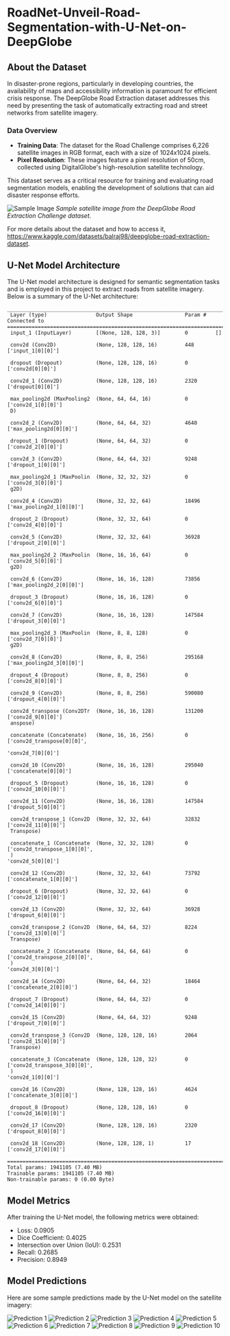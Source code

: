 # RoadNet-Unveil-Road-Segmentation-with-U-Net-on-DeepGlobe
## About the Dataset

In disaster-prone regions, particularly in developing countries, the availability of maps and accessibility information is paramount for efficient crisis response. The DeepGlobe Road Extraction dataset addresses this need by presenting the task of automatically extracting road and street networks from satellite imagery.

### Data Overview

- **Training Data**: The dataset for the Road Challenge comprises 6,226 satellite images in RGB format, each with a size of 1024x1024 pixels.
- **Pixel Resolution**: These images feature a pixel resolution of 50cm, collected using DigitalGlobe's high-resolution satellite technology.

This dataset serves as a critical resource for training and evaluating road segmentation models, enabling the development of solutions that can aid disaster response efforts.

![Sample Image](https://github.com/Soumyasharmaa/RoadNet-Unveil-Road-Segmentation-with-U-Net-on-DeepGlobe/blob/main/2704_sat.jpg?raw=true)
*Sample satellite image from the DeepGlobe Road Extraction Challenge dataset.*

For more details about the dataset and how to access it, https://www.kaggle.com/datasets/balraj98/deepglobe-road-extraction-dataset.

## U-Net Model Architecture

The U-Net model architecture is designed for semantic segmentation tasks and is employed in this project to extract roads from satellite imagery. Below is a summary of the U-Net architecture:

```plaintext
__________________________________________________________________________________________________
 Layer (type)                Output Shape                 Param #   Connected to                  
==================================================================================================
 input_1 (InputLayer)        [(None, 128, 128, 3)]        0         []                            
                                                                                                  
 conv2d (Conv2D)             (None, 128, 128, 16)         448       ['input_1[0][0]']             
                                                                                                  
 dropout (Dropout)           (None, 128, 128, 16)         0         ['conv2d[0][0]']              
                                                                                                  
 conv2d_1 (Conv2D)           (None, 128, 128, 16)         2320      ['dropout[0][0]']             
                                                                                                  
 max_pooling2d (MaxPooling2  (None, 64, 64, 16)           0         ['conv2d_1[0][0]']            
 D)                                                                                               
                                                                                                  
 conv2d_2 (Conv2D)           (None, 64, 64, 32)           4640      ['max_pooling2d[0][0]']       
                                                                                                  
 dropout_1 (Dropout)         (None, 64, 64, 32)           0         ['conv2d_2[0][0]']            
                                                                                                  
 conv2d_3 (Conv2D)           (None, 64, 64, 32)           9248      ['dropout_1[0][0]']           
                                                                                                  
 max_pooling2d_1 (MaxPoolin  (None, 32, 32, 32)           0         ['conv2d_3[0][0]']            
 g2D)                                                                                             
                                                                                                  
 conv2d_4 (Conv2D)           (None, 32, 32, 64)           18496     ['max_pooling2d_1[0][0]']     
                                                                                                  
 dropout_2 (Dropout)         (None, 32, 32, 64)           0         ['conv2d_4[0][0]']            
                                                                                                  
 conv2d_5 (Conv2D)           (None, 32, 32, 64)           36928     ['dropout_2[0][0]']           
                                                                                                  
 max_pooling2d_2 (MaxPoolin  (None, 16, 16, 64)           0         ['conv2d_5[0][0]']            
 g2D)                                                                                             
                                                                                                  
 conv2d_6 (Conv2D)           (None, 16, 16, 128)          73856     ['max_pooling2d_2[0][0]']     
                                                                                                  
 dropout_3 (Dropout)         (None, 16, 16, 128)          0         ['conv2d_6[0][0]']            
                                                                                                  
 conv2d_7 (Conv2D)           (None, 16, 16, 128)          147584    ['dropout_3[0][0]']           
                                                                                                  
 max_pooling2d_3 (MaxPoolin  (None, 8, 8, 128)            0         ['conv2d_7[0][0]']            
 g2D)                                                                                             
                                                                                                  
 conv2d_8 (Conv2D)           (None, 8, 8, 256)            295168    ['max_pooling2d_3[0][0]']     
                                                                                                  
 dropout_4 (Dropout)         (None, 8, 8, 256)            0         ['conv2d_8[0][0]']            
                                                                                                  
 conv2d_9 (Conv2D)           (None, 8, 8, 256)            590080    ['dropout_4[0][0]']           
                                                                                                  
 conv2d_transpose (Conv2DTr  (None, 16, 16, 128)          131200    ['conv2d_9[0][0]']            
 anspose)                                                                                         
                                                                                                  
 concatenate (Concatenate)   (None, 16, 16, 256)          0         ['conv2d_transpose[0][0]',    
                                                                     'conv2d_7[0][0]']            
                                                                                                  
 conv2d_10 (Conv2D)          (None, 16, 16, 128)          295040    ['concatenate[0][0]']         
                                                                                                  
 dropout_5 (Dropout)         (None, 16, 16, 128)          0         ['conv2d_10[0][0]']           
                                                                                                  
 conv2d_11 (Conv2D)          (None, 16, 16, 128)          147584    ['dropout_5[0][0]']           
                                                                                                  
 conv2d_transpose_1 (Conv2D  (None, 32, 32, 64)           32832     ['conv2d_11[0][0]']           
 Transpose)                                                                                       
                                                                                                  
 concatenate_1 (Concatenate  (None, 32, 32, 128)          0         ['conv2d_transpose_1[0][0]',  
 )                                                                   'conv2d_5[0][0]']            
                                                                                                  
 conv2d_12 (Conv2D)          (None, 32, 32, 64)           73792     ['concatenate_1[0][0]']       
                                                                                                  
 dropout_6 (Dropout)         (None, 32, 32, 64)           0         ['conv2d_12[0][0]']           
                                                                                                  
 conv2d_13 (Conv2D)          (None, 32, 32, 64)           36928     ['dropout_6[0][0]']           
                                                                                                  
 conv2d_transpose_2 (Conv2D  (None, 64, 64, 32)           8224      ['conv2d_13[0][0]']           
 Transpose)                                                                                       
                                                                                                  
 concatenate_2 (Concatenate  (None, 64, 64, 64)           0         ['conv2d_transpose_2[0][0]',  
 )                                                                   'conv2d_3[0][0]']            
                                                                                                  
 conv2d_14 (Conv2D)          (None, 64, 64, 32)           18464     ['concatenate_2[0][0]']       
                                                                                                  
 dropout_7 (Dropout)         (None, 64, 64, 32)           0         ['conv2d_14[0][0]']           
                                                                                                  
 conv2d_15 (Conv2D)          (None, 64, 64, 32)           9248      ['dropout_7[0][0]']           
                                                                                                  
 conv2d_transpose_3 (Conv2D  (None, 128, 128, 16)         2064      ['conv2d_15[0][0]']           
 Transpose)                                                                                       
                                                                                                  
 concatenate_3 (Concatenate  (None, 128, 128, 32)         0         ['conv2d_transpose_3[0][0]',  
 )                                                                   'conv2d_1[0][0]']            
                                                                                                  
 conv2d_16 (Conv2D)          (None, 128, 128, 16)         4624      ['concatenate_3[0][0]']       
                                                                                                  
 dropout_8 (Dropout)         (None, 128, 128, 16)         0         ['conv2d_16[0][0]']           
                                                                                                  
 conv2d_17 (Conv2D)          (None, 128, 128, 16)         2320      ['dropout_8[0][0]']           
                                                                                                  
 conv2d_18 (Conv2D)          (None, 128, 128, 1)          17        ['conv2d_17[0][0]']           
                                                                                                  
==================================================================================================
Total params: 1941105 (7.40 MB)
Trainable params: 1941105 (7.40 MB)
Non-trainable params: 0 (0.00 Byte)
```
## Model Metrics

After training the U-Net model, the following metrics were obtained:

- Loss: 0.0905
- Dice Coefficient: 0.4025
- Intersection over Union (IoU): 0.2531
- Recall: 0.2685
- Precision: 0.8949

## Model Predictions

Here are some sample predictions made by the U-Net model on the satellite imagery:

![Prediction 1](https://github.com/Soumyasharmaa/RoadNet-Unveil-Road-Segmentation-with-U-Net-on-DeepGlobe/blob/main/Sample%201.png?raw=true)
![Prediction 2](https://github.com/Soumyasharmaa/RoadNet-Unveil-Road-Segmentation-with-U-Net-on-DeepGlobe/blob/main/Sample%202.png?raw=true)
![Prediction 3](https://github.com/Soumyasharmaa/RoadNet-Unveil-Road-Segmentation-with-U-Net-on-DeepGlobe/blob/main/Sample%203.png?raw=true)
![Prediction 4](https://github.com/Soumyasharmaa/RoadNet-Unveil-Road-Segmentation-with-U-Net-on-DeepGlobe/blob/main/Sample%204.png?raw=true)
![Prediction 5](https://github.com/Soumyasharmaa/RoadNet-Unveil-Road-Segmentation-with-U-Net-on-DeepGlobe/blob/main/Sample%205.png?raw=true)
![Prediction 6](https://github.com/Soumyasharmaa/RoadNet-Unveil-Road-Segmentation-with-U-Net-on-DeepGlobe/blob/main/Sample%206.png?raw=true)
![Prediction 7](https://github.com/Soumyasharmaa/RoadNet-Unveil-Road-Segmentation-with-U-Net-on-DeepGlobe/blob/main/Sample%207.png?raw=true)
![Prediction 8](https://github.com/Soumyasharmaa/RoadNet-Unveil-Road-Segmentation-with-U-Net-on-DeepGlobe/blob/main/Sample%208.png?raw=true)
![Prediction 9](https://github.com/Soumyasharmaa/RoadNet-Unveil-Road-Segmentation-with-U-Net-on-DeepGlobe/blob/main/Sample%209.png?raw=true)
![Prediction 10](https://github.com/Soumyasharmaa/RoadNet-Unveil-Road-Segmentation-with-U-Net-on-DeepGlobe/blob/main/Sample%2010.png?raw=true)







